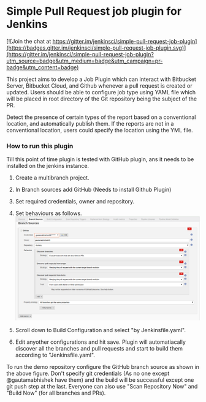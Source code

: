 # Simple Pull Request job plugin for Jenkins

[![Join the chat at https://gitter.im/jenkinsci/simple-pull-request-job-plugin](https://badges.gitter.im/jenkinsci/simple-pull-request-job-plugin.svg)](https://gitter.im/jenkinsci/simple-pull-request-job-plugin?utm_source=badge&utm_medium=badge&utm_campaign=pr-badge&utm_content=badge)

This project aims to develop a Job Plugin which can interact with Bitbucket Server, Bitbucket Cloud, and Github whenever a pull request is created or updated. Users should be able to configure job type using YAML file which will be placed in root directory of the Git repository being the subject of the PR.

Detect the presence of certain types of the report based on a conventional location, and automatically publish them. If the reports are not in a conventional location, users could specify the location using the YML file.

### How to run this plugin

Till this point of time plugin is tested with GitHub plugin, ans it needs to be installed on the jenkins instance.
1. Create a multibranch project.
2. In Branch sources add GitHub (Needs to install Github Plugin)
3. Set required credentials, owner and repository.
4. Set behaviours as follows.
![branch-source](images/branch-source.png)

5. Scroll down to Build Configuration and select "by Jenkinsfile.yaml".
6. Edit anyother configurations and hit save. Plugin will automatiacally 
discover all the branches and pull requests and start to build them 
according to "Jenkinsfile.yaml".

To run the demo repository configure the GitHub branch source as shown in the above 
figure. Don't specify git credentials (As no one except @gautamabhishek have them) 
and the build will be successful except one git push step at the last. Everyone can
also use "Scan Repository Now" and "Build Now" (for all branches and PRs).